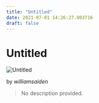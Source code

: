 ```yaml
---
title: "Untitled"
date: 2021-07-01 14:26:27.803716
draft: false
---
```


# Untitled

![Untitled](../images/3b2c7026-daa2-11eb-9233-60f262b60b65.png)

by *williamsaiden*



> No description provided.